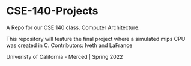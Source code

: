 # CSE-140-Projects
A Repo for our CSE 140 class. Computer Architecture. 

This repository will feature the final project where a simulated mips CPU was created in C.
Contributors:
Iveth and LaFrance

Univeristy of California - Merced | Spring 2022
